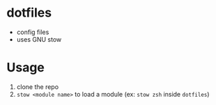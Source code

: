 # dotfiles
- config files
- uses GNU stow

# Usage
1) clone the repo
2) `stow <module name>` to load a module (ex: `stow zsh` inside `dotfiles`)
